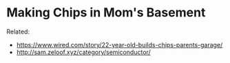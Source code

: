 # Making Chips in Mom's Basement

Related:

* <https://www.wired.com/story/22-year-old-builds-chips-parents-garage/>
* <http://sam.zeloof.xyz/category/semiconductor/>
